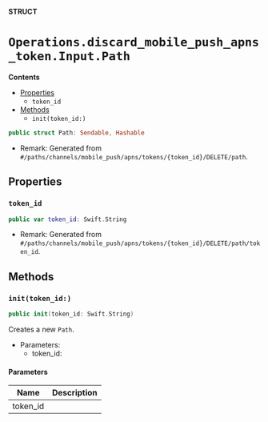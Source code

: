 **STRUCT**

# `Operations.discard_mobile_push_apns_token.Input.Path`

**Contents**

- [Properties](#properties)
  - `token_id`
- [Methods](#methods)
  - `init(token_id:)`

```swift
public struct Path: Sendable, Hashable
```

- Remark: Generated from `#/paths/channels/mobile_push/apns/tokens/{token_id}/DELETE/path`.

## Properties
### `token_id`

```swift
public var token_id: Swift.String
```

- Remark: Generated from `#/paths/channels/mobile_push/apns/tokens/{token_id}/DELETE/path/token_id`.

## Methods
### `init(token_id:)`

```swift
public init(token_id: Swift.String)
```

Creates a new `Path`.

- Parameters:
  - token_id:

#### Parameters

| Name | Description |
| ---- | ----------- |
| token_id |  |